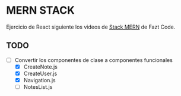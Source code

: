 # MERN STACK

Ejercicio de React siguiente los videos de [Stack MERN](https://www.youtube.com/playlist?list=PLo5lAe9kQrwrGPjhhzejCt3JENYf5uDNf) de Fazt Code.

## TODO
- [ ] Convertir los componentes de clase a componentes funcionales
    -  [x] CreateNote.js
    -  [x] CreateUser.js
    -  [x] Navigation.js
    -  [ ] NotesList.js